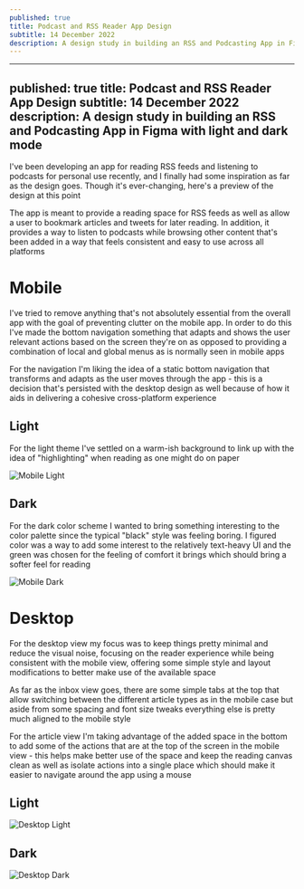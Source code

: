 ```yaml
---
published: true
title: Podcast and RSS Reader App Design
subtitle: 14 December 2022
description: A design study in building an RSS and Podcasting App in Figma with light and dark mode
---
```


---
published: true
title: Podcast and RSS Reader App Design
subtitle: 14 December 2022
description: A design study in building an RSS and Podcasting App in Figma with light and dark mode
---

I've been developing an app for reading RSS feeds and listening to podcasts for personal use recently, and I finally had some inspiration as far as the design goes. Though it's ever-changing, here's a preview of the design at this point

The app is meant to provide a reading space for RSS feeds as well as allow a user to bookmark articles and tweets for later reading. In addition, it provides a way to listen to podcasts while browsing other content that's been added in a way that feels consistent and easy to use across all platforms

# Mobile

I've tried to remove anything that's not absolutely essential from the overall app with the goal of preventing clutter on the mobile app. In order to do this I've made the bottom navigation something that adapts and shows the user relevant actions based on the screen they're on as opposed to providing a combination of local and global menus as is normally seen in mobile apps

For the navigation I'm liking the idea of a static bottom navigation that transforms and adapts as the user moves through the app - this is a decision that's persisted with the desktop design as well because of how it aids in delivering a cohesive cross-platform experience

## Light

For the light theme I've settled on a warm-ish background to link up with the idea of "highlighting" when reading as one might do on paper

![Mobile Light](/content/blog/2022/14-12/mobile-light.png)

## Dark

For the dark color scheme I wanted to bring something interesting to the color palette since the typical "black" style was feeling boring. I figured color was a way to add some interest to the relatively text-heavy UI and the green was chosen for the feeling of comfort it brings which should bring a softer feel for reading

![Mobile Dark](/content/blog/2022/14-12/mobile-dark.png)

# Desktop

For the desktop view my focus was to keep things pretty minimal and reduce the visual noise, focusing on the reader experience while being consistent with the mobile view, offering some simple style and layout modifications to better make use of the available space

As far as the inbox view goes, there are some simple tabs at the top that allow switching between the different article types as in the mobile case but aside from some spacing and font size tweaks everything else is pretty much aligned to the mobile style

For the article view I'm taking advantage of the added space in the bottom to add some of the actions that are at the top of the screen in the mobile view - this helps make better use of the space and keep the reading canvas clean as well as isolate actions into a single place which should make it easier to navigate around the app using a mouse

## Light

![Desktop Light](/content/blog/2022/14-12/desktop-light.png)

## Dark

![Desktop Dark](/content/blog/2022/14-12/desktop-dark.png)

